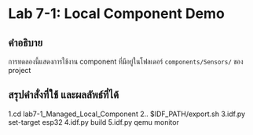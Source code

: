 # Lab 7-1: Local Component Demo

## คำอธิบาย
การทดลองนี้แสดงการใช้งาน component ที่มีอยู่ในโฟลเดอร์ `components/Sensors/` ของ project


## สรุปคำสั่งที่ใช้ และผลลัพธ์ที่ได้

1.cd lab7-1_Managed_Local_Component
2.. $IDF_PATH/export.sh
3.idf.py set-target esp32
4.idf.py build
5.idf.py qemu monitor
